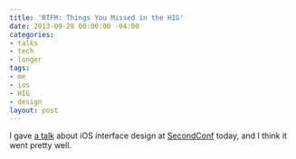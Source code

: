 ```yaml
---
title: 'RTFM: Things You Missed in the HIG'
date: 2013-09-28 00:00:00 -04:00
categories:
- talks
- tech
- longer
tags:
- me
- ios
- HIG
- design
layout: post
---
```


<script async class="speakerdeck-embed" data-id="3c7f53c00a970131e71b4ad4807d0c08" data-ratio="1.77777777777778" src="//speakerdeck.com/assets/embed.js"></script>

I gave [a talk](https://speakerdeck.com/matthewbischoff/rtfm-things-you-missed-in-the-hig) about iOS interface design at [SecondConf](http://secondconf.com) today, and I think it went pretty well.
